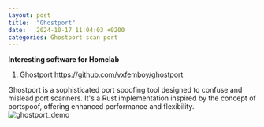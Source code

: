 ```yaml
---
layout: post
title:  "Ghostport"
date:   2024-10-17 11:04:03 +0200
categories: Ghostport scan port
---
```

**Interesting software for Homelab**

1. Ghostport https://github.com/vxfemboy/ghostport

Ghostport is a sophisticated port spoofing tool designed to confuse and mislead port scanners. It's a Rust implementation inspired by the concept of portspoof, offering enhanced performance and flexibility.
  ![ghostport_demo](https://private-user-images.githubusercontent.com/180049077/377473579-9bd53b31-3ed2-4669-bc15-29c6733ccb42.gif?jwt=eyJhbGciOiJIUzI1NiIsInR5cCI6IkpXVCJ9.eyJpc3MiOiJnaXRodWIuY29tIiwiYXVkIjoicmF3LmdpdGh1YnVzZXJjb250ZW50LmNvbSIsImtleSI6ImtleTUiLCJleHAiOjE3MjkxNzEzNjEsIm5iZiI6MTcyOTE3MTA2MSwicGF0aCI6Ii8xODAwNDkwNzcvMzc3NDczNTc5LTliZDUzYjMxLTNlZDItNDY2OS1iYzE1LTI5YzY3MzNjY2I0Mi5naWY_WC1BbXotQWxnb3JpdGhtPUFXUzQtSE1BQy1TSEEyNTYmWC1BbXotQ3JlZGVudGlhbD1BS0lBVkNPRFlMU0E1M1BRSzRaQSUyRjIwMjQxMDE3JTJGdXMtZWFzdC0xJTJGczMlMkZhd3M0X3JlcXVlc3QmWC1BbXotRGF0ZT0yMDI0MTAxN1QxMzE3NDFaJlgtQW16LUV4cGlyZXM9MzAwJlgtQW16LVNpZ25hdHVyZT03MTE3NzUxNjUzYTNlM2FlM2MyMjVkMzdkMmJjMzA5YjAyOWY2YWZiMjBjYThlZmI3ODhkMzQ5ODFmMDExYjY2JlgtQW16LVNpZ25lZEhlYWRlcnM9aG9zdCJ9.Q_GWLmDxLoK53Vq3Y7DPjgqc29nhGj2IcOhnu-898q4)
